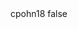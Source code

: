 <?xml version="1.0" encoding="UTF-8"?>
<CustomMetadata xmlns="http://soap.sforce.com/2006/04/metadata">
    <label>cpohn18</label>
    <protected>false</protected>
</CustomMetadata>
